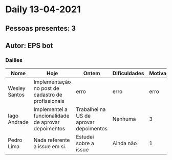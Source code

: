 # Daily 13-04-2021

## Pessoas presentes: 3

## Autor: EPS bot

### Dailies

|Nome | Hoje| Ontem| Dificuldades|Motivação|
| --- | --- | --- | --- |---|
|Wesley Santos|Implementação no post de cadastro de profissionais|erro|erro|erro|
|Iago Andrade|Implementei a funcionalidade de aprovar depoimentos|Trabalhei na US de aprovar depoimentos|Nenhuma|3|
|Pedro Lima|Nada referente a issue em si.|Estudei sobre a issue|Ainda não|1|

